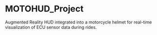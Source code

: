 # MOTOHUD_Project
Augmented Reality HUD integrated into a motorcycle helmet for real-time visualization of ECU sensor data during rides.
